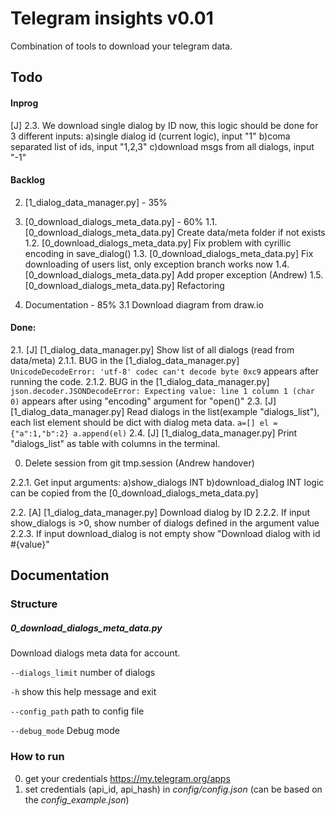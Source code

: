 # Telegram insights v0.01
Combination of tools to download your telegram data.


  
## Todo
#### Inprog
[J] 2.3. We download single dialog by ID now, this logic should be done for 3 different inputs:
a)single dialog id (current logic), input "1"
b)coma separated list of ids, input "1,2,3"
c)download msgs from all dialogs, input "-1"


#### Backlog
2. [1_dialog_data_manager.py] - 35%


1. [0_download_dialogs_meta_data.py] - 60%
1.1. [0_download_dialogs_meta_data.py] Create data/meta folder if not exists
1.2. [0_download_dialogs_meta_data.py] Fix problem with cyrillic encoding in save_dialog()
1.3. [0_download_dialogs_meta_data.py] Fix downloading of users list, only exception branch works now 
1.4. [0_download_dialogs_meta_data.py] Add proper exception (Andrew)
1.5. [0_download_dialogs_meta_data.py] Refactoring

3. Documentation - 85%
3.1 Download diagram from draw.io


#### Done:
2.1. [J] [1_dialog_data_manager.py] Show list of all dialogs (read from data/meta)
2.1.1. BUG in the [1_dialog_data_manager.py] `UnicodeDecodeError: 'utf-8' codec can't decode byte 0xc9` appears after running the code.
2.1.2. BUG in the [1_dialog_data_manager.py] `json.decoder.JSONDecodeError: Expecting value: line 1 column 1 (char 0)` appears after using "encoding" argument for "open()" 
2.3. [J] [1_dialog_data_manager.py] Read dialogs in the list(example "dialogs_list"), each list element should be dict with dialog meta data.
`a=[]
el = {"a":1,"b":2}
a.append(el)`
2.4. [J] [1_dialog_data_manager.py] Print "dialogs_list" as table with columns in the terminal.

0. Delete session from git tmp.session (Andrew handover)

2.2.1. Get input arguments:
a)show_dialogs INT
b)download_dialog INT
logic can be copied from the [0_download_dialogs_meta_data.py]

2.2. [A] [1_dialog_data_manager.py] Download dialog by ID
2.2.2. If input show_dialogs is >0, show number of dialogs defined in the argument value
2.2.3. If input download_dialog is not empty show
"Download dialog with id #{value}"
## Documentation

### Structure
##### 0_download_dialogs_meta_data.py
Download dialogs meta data for account.

`--dialogs_limit`
number of dialogs

`-h`
show this help message and exit

`--config_path`
path to config file

`--debug_mode`
Debug mode



### How to run
0. get your credentials https://my.telegram.org/apps
1. set credentials (api_id, api_hash) in *config/config.json* (can be based on the *config_example.json*)
